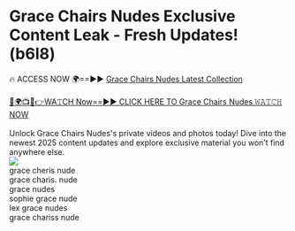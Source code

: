 # Grace Chairs Nudes Exclusive Content Leak - Fresh Updates! (b6l8)

🔥 ACCESS NOW 🌍==►► <a href="https://tinyurl.com/2mz8nhtm" rel="nofollow">Grace Chairs Nudes Latest Collection</a>
<br><br>
[🔴🌍📺📱👉WA𝚃CH Now==►► CLICK HERE TO Grace Chairs Nudes 𝚆𝙰𝚃𝙲𝙷 NOW](https://tinyurl.com/2mz8nhtm)
<br><br>
Unlock Grace Chairs Nudes's private videos and photos today! Dive into the newest 2025 content updates and explore exclusive material you won’t find anywhere else.
<br>
<a href="https://tinyurl.com/2mz8nhtm" rel="nofollow" data-target="animated-image.originalLink"><img src="https://camo.githubusercontent.com/8a4f000d20f83aca3bf7ec5f350d767afa0574a8a352519fd8cfa583a6f93a33/68747470733a2f2f692e696d6775722e636f6d2f644a486b345a712e676966" data-canonical-src="https://i.imgur.com/dJHk4Zq.gif" style="max-width: 100%; display: inline-block;" data-target="animated-image.originalImage"></a>
<br>
grace cheris nude<br>
grace charis. nude<br>
grace nudes<br>
sophie grace nude<br>
lex grace nudes<br>
grace chariss nude